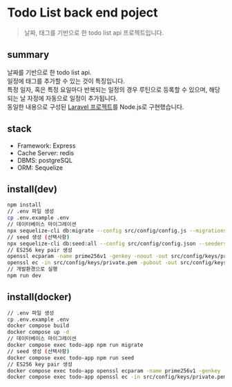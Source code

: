 # Todo List back end poject

> 날짜, 태그를 기반으로 한 todo list api 프로젝트입니다.

## summary

날짜를 기반으로 한 todo list api.<br>
일정에 태그를 추가할 수 있는 것이 특징입니다.<br>
특정 일자, 혹은 특정 요일마다 반복되는 일정의 경우 루틴으로 등록할 수 있으며, 해당되는 날 자정에 자동으로 일정이 추가됩니다.<br>
동일한 내용으로 구성된 [Laravel 프로젝트](https://github.com/Y-Jean/todo)를 Node.js로 구현했습니다.<br>

## stack

- Framework: Express
- Cache Server: redis
- DBMS: postgreSQL
- ORM: Sequelize

## install(dev)

```bash
npm install
// .env 파일 생성
cp .env.example .env
// 데이터베이스 마이그레이션
npx sequelize-cli db:migrate --config src/config/config.js --migrations-path src/migrations
// seed 생성 (선택사항)
npx sequelize-cli db:seed:all --config src/config/config.json --seeders-path src/seeders
// ES256 key pair 생성
openssl ecparam -name prime256v1 -genkey -noout -out src/config/keys/private.pem
openssl ec -in src/config/keys/private.pem -pubout -out src/config/keys/public.pem
// 개발환경으로 실행
npm run dev
```

## install(docker)
```bash
// .env 파일 생성
cp .env.example .env
docker compose build
docker compose up -d
// 데이터베이스 마이그레이션
docker compose exec todo-app npm run migrate
// seed 생성 (선택사항)
docker compose exec todo-app npm run seed
// ES256 key pair 생성
docker compose exec todo-app openssl ecparam -name prime256v1 -genkey -noout -out src/config/keys/private.pem
docker compose exec todo-app openssl ec -in src/config/keys/private.pem -pubout -out src/config/keys/public.pem
```